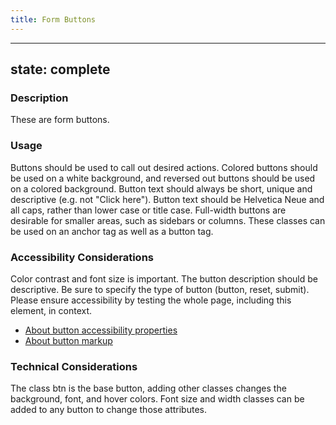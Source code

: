 ```yaml
---
title: Form Buttons
---
```


---
state: complete
---

### Description
These are form buttons.

### Usage
Buttons should be used to call out desired actions. Colored buttons should be used on a white background, and reversed out buttons should be used on a colored background. Button text should always be short, unique and descriptive (e.g. not "Click here"). Button text should be Helvetica Neue and all caps, rather than lower case or title case. Full-width buttons are desirable for smaller areas, such as sidebars or columns. These classes can be used on an anchor tag as well as a button tag.

### Accessibility Considerations
Color contrast and font size is important. The button description should be descriptive. Be sure to specify the type of button (button, reset, submit). Please ensure accessibility by testing the whole page, including this element, in context.

* <a href="https://webaim.org/techniques/forms/controls#button">About button accessibility properties</a>
* <a href="https://www.w3schools.com/tags/tag_button.asp">About button markup</a>

<!-- ### SEO Considerations
This section is left intentionally blank and is for future consideration. -->

### Technical Considerations
The class btn is the base button, adding other classes changes the background, font, and hover colors. Font size and width classes can be added to any button to change those attributes.

